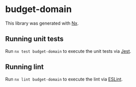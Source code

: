 # budget-domain

This library was generated with [Nx](https://nx.dev).

## Running unit tests

Run `nx test budget-domain` to execute the unit tests via [Jest](https://jestjs.io).

## Running lint

Run `nx lint budget-domain` to execute the lint via [ESLint](https://eslint.org/).
